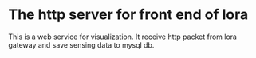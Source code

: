 # The http server for front end of lora


This is a web service for visualization.
It receive http packet from lora gateway
and save sensing data to mysql db.

